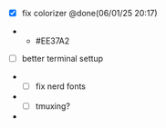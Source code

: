 - [x] fix colorizer @done(06/01/25 20:17)
- - #EE37A2
- [ ] better terminal settup
- - [ ] fix nerd fonts
- - [ ] tmuxing?
- 